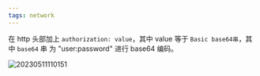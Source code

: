 ```yaml
---
tags: network
---
```


在 http 头部加上 `authorization: value`，其中 value 等于 `Basic base64串`，其中 `base64` 串 为 "user:password" 进行 base64 编码。

![20230511110151](http://s3.airtlab.com/blog/20230511110151.png)